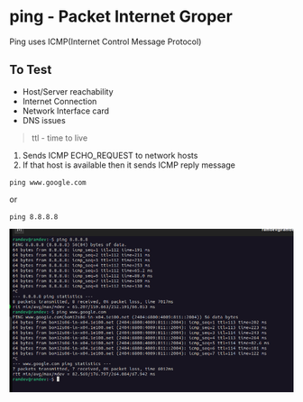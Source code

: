 # ping - Packet Internet Groper
Ping uses ICMP(Internet Control Message Protocol)

## To Test
- Host/Server reachability
- Internet Connection
- Network Interface card
- DNS issues

> ttl - time to live

1. Sends ICMP ECHO_REQUEST to network hosts
2. If that host is available then it sends ICMP reply message

```
ping www.google.com
```
or
```
ping 8.8.8.8
```

![PING Command](ping.png)